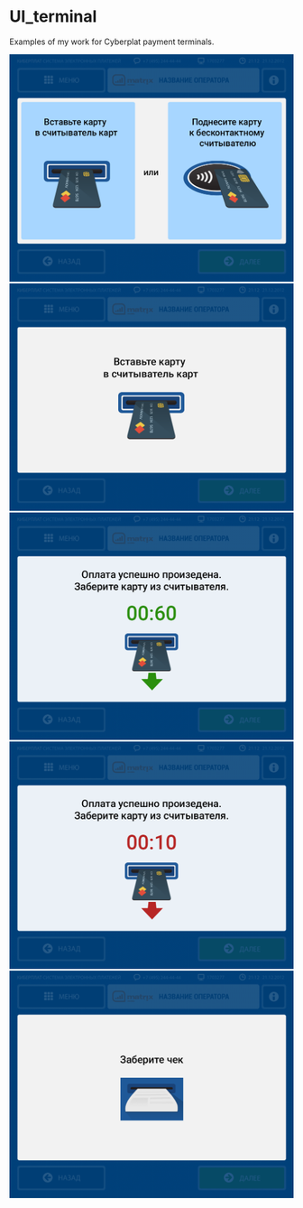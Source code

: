 # UI_terminal
Examples of my work for Cyberplat payment terminals.
<div><img src="cards_1.png" width="600"></div>
<div><img src="cards_2.png" width="600"></div>
<div><img src="cards_3.png" width="600"></div>
<div><img src="cards_4.png" width="600"></div>
<div><img src="cards_5.png" width="600"></div>
